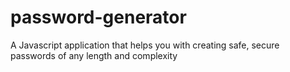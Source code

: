 # password-generator
A Javascript application that helps you with creating safe, secure passwords of any length and complexity
